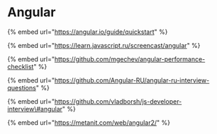 # Angular

{% embed url="https://angular.io/guide/quickstart" %}

{% embed url="https://learn.javascript.ru/screencast/angular" %}

{% embed url="https://github.com/mgechev/angular-performance-checklist" %}

{% embed url="https://github.com/Angular-RU/angular-ru-interview-questions" %}

{% embed url="https://github.com/vladborsh/js-developer-interview\#angular" %}

{% embed url="https://metanit.com/web/angular2/" %}



